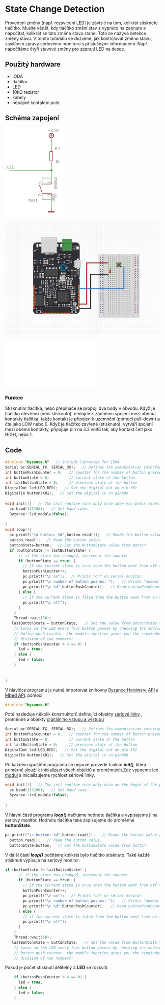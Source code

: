 # State Change Detection

Provedení změny \(např. rozsvícení LED\) je závislé na tom, kolikrát stisknete tlačítko. Musíte vědět, kdy tlačítko změní stav z vypnuto na zapnuto a napočítat, kolikrát se tato změna stavu stane. Toto se nazývá detekce změny stavu. V tomto tutoriálu se dozvíme, jak kontrolovat změnu stavu, zasíláním zprávy sériovému monitoru s příslušnými informacemi. Např. napočítáme čtyři stavové změny pro zapnutí LED na desce.

## Použitý hardware

* IODA
* tlačítko
* LED
* 10kΩ rezistor
* kabely
* nepájivé kontaktní pole

## Schéma zapojení



![](../../../.gitbook/assets/assets-2f-l9jhrot0uirgp5ehgdl-2f-lce_ji7icmbikaodtth-2f-lce_rdtbvzgxef0ztof-2fschema_pullup.png)

![](../../../.gitbook/assets/digittalreadserial-fritz%20%281%29.PNG)

![](../../../.gitbook/assets/digital-read-serial-public-documentation.html)

### Funkce 

Stisknutím tlačítka, nebo přepínače se propojí dva body v obvodu. Když je tlačítko otevřeno \(není stisknuto\), nedojde k žádnému spojení mezi oběma kontakty tlačítka, takže kontakt je připojen k uzemnění \(pomocí pull-down\) a čte jako LOW nebo 0. Když je tlačítko zavřené \(stisknuto\), vytváří spojení mezi oběma kontakty, připojuje pin na 3.3 voltů tak, aby kontakt četl jako HIGH, nebo 1.

## Code



```cpp
#include "byzance.h"   // Include libraries for IODA
Serial pc(SERIAL_TX, SERIAL_RX);   // Defines the comunication interface if the serial line , SPI, CAN is needen in the program.
int buttonPushCounter = 0;   // counter for the number of button presse
int buttonState = 0;         // current state of the button
int lastButtonState = 0;     // previous state of the button
DigitalOut led(LED_RED);   // Set the digital out on pin X01
DigitalIn button(X01);   // Set the digital in on pinX00

void init(){   // The init routine runs only once when you press reset.
  pc.baud(115200);   // Set baud rate.
  Byzance::led_module(false);

}
void loop(){
  pc.printf("\n button: %d",button.read());   // Reads the button value and prints it.
  button.read();   // Read the button value.
  buttonState=button;   // Set the buttonState value from button
  if (buttonState != lastButtonState) {
      // if the state has changed, increment the counter
      if (buttonState == true) {
        // if the current state is true then the button went from off to on:
        buttonPushCounter++;
        pc.printf("\n on");   // Prints "on" on serial monitor.
        pc.printf("\n number of button pushes: ");   // Prints "number of button pushes:" on serial montor.
        pc.printf("\n %d",buttonPushCounter);   // Read buttonPushCounter value and prints it.
      } else {
        // if the current state is false then the button went from on to off:
        pc.printf("\n off");
      }
    }
    Thread::wait(50);
   lastButtonState = buttonState;   // Set the value from ButtonState to lastButtonState.
    // turns on the LED every four button pushes by checking the modulo of the
    // button push counter. the modulo function gives you the remainder of the
    // division of two numbers:
    if (buttonPushCounter % 4 == 0) {
      led = true;
    } else {
      led = false;
    }


}
```



V hlavičce programu je nutné importovat knihovny [Byzance Hardware API](../../programovani-hw/byzance-api/) a [Mbed API](../../programovani-hw/mbed-api/). pomocí

```cpp
#include "byzance.h"
```

Poté nasleduje několik  konstruktorů definující objekty [sériové linky](../komunikace-po-seriove-lince-uart-s-pc/) , proměnné a objekty [digitálního vstupu a výstupu](../../programovani-hw/mbed-api/vstupy-a-vystupy.md#vstupy-a-vystupy)

```cpp
Serial pc(SERIAL_TX, SERIAL_RX);   // Defines the comunication interface if the serial line , SPI, CAN is needen in the program.
int buttonPushCounter = 0;   // counter for the number of button presse
int buttonState = 0;         // current state of the button
int lastButtonState = 0;     // previous state of the button
DigitalOut led(LED_RED);   // Set the digital out on pin X01
DigitalIn button(X01);   // Set the digital in on pinX00
```



Při každém spuštění programu se nejprve provede funkce _**init\(\)**,_ která primárně slouží k inicializaci všech objektů a proměnných.Zde vypneme[ led modul](../../sprava-a-diagnostika/led-modul.md) a inicializujeme rychlost sériové linky.

```cpp
void init(){   // The init routine runs only once on the begin of the program
  pc.baud(115200);   // Set baud rate.
  Byzance::led_module(false);

}
```

V hlavní části programu _**loop\(\)**_ načítáme hodnotu tlačítka a vypisujeme jí na seriový monitor. Hodnotu tlačítka také zapisujeme do proměnné **buttonState**.

```cpp
pc.printf("\n button: %d",button.read());   // Reads the button value and prints it.
  button.read();   // Read the button value.
  buttonState=button;   // Set the buttonState value from button
```

V další části _**loop\(\)**_ počítáme kolikrát bylo tlačítko stisknuto. Také každé stisknutí vypisuje na seriový monitor.

```cpp
if (buttonState != lastButtonState) {
      // if the state has changed, increment the counter
      if (buttonState == true) {
        // if the current state is true then the button went from off to on:
        buttonPushCounter++;
        pc.printf("\n on");   // Prints "on" on serial monitor.
        pc.printf("\n number of button pushes: ");   // Prints "number of button pushes:" on serial montor.
        pc.printf("\n %d",buttonPushCounter);   // Read buttonPushCounter value and prints it.
      } else {
        // if the current state is false then the button went from on to off:
        pc.printf("\n off");
      }
    }
    Thread::wait(50);
   lastButtonState = buttonState;   // Set the value from ButtonState to lastButtonState.
    // turns on the LED every four button pushes by checking the modulo of the
    // button push counter. the modulo function gives you the remainder of the
    // division of two numbers:
```

Pokud je počet stisknutí dělitelný 4 **LED** se rozsvítí.

```cpp
    if (buttonPushCounter % 4 == 0) {
      led = true;
    } else {
      led = false;
    }
```

